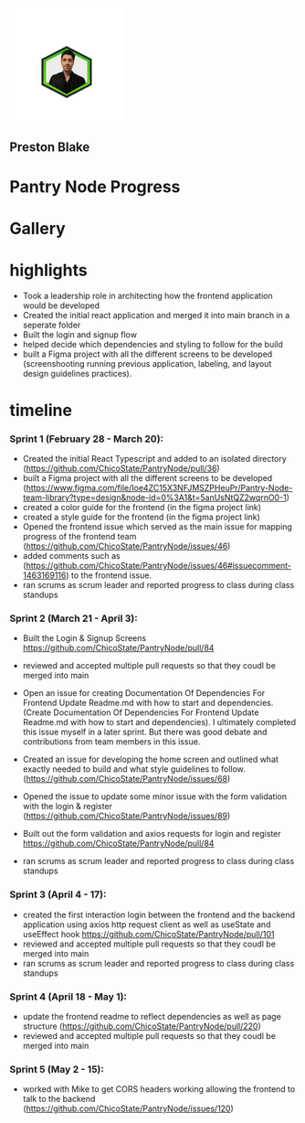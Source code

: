 
  
<p align="left">
    <img width="200" src="3dgif.gif">
</p>

## Preston Blake

# Pantry Node Progress 
# Gallery 
# highlights 
- Took a leadership role in architecting how the frontend application would be developed
- Created the initial react application and merged it into main branch in a seperate folder
- Built the login and signup flow 
- helped decide which dependencies and styling to follow for the build 
- built a Figma project with all the different screens to be developed (screenshooting running previous application, labeling, and layout design guidelines practices).
# timeline 
### Sprint 1 (February 28 - March 20):
- Created the initial React Typescript and added to an isolated directory (https://github.com/ChicoState/PantryNode/pull/36)
- built a Figma project with all the different screens to be developed (https://www.figma.com/file/Ioe4ZC15X3NFJMSZPHeuPr/Pantry-Node-team-library?type=design&node-id=0%3A1&t=5anUsNtQZ2wqrnO0-1) 
- created a color guide for the frontend (in the figma project link)
- created a style guide for the frontend (in the figma project link)
- Opened the frontend issue which served as the main issue for mapping progress of the frontend team (https://github.com/ChicoState/PantryNode/issues/46) 
- added comments such as (https://github.com/ChicoState/PantryNode/issues/46#issuecomment-1463169116) to the frontend issue.
- ran scrums as scrum leader and reported progress to class during class standups 
### Sprint 2 (March 21 - April 3):
- Built the Login & Signup Screens https://github.com/ChicoState/PantryNode/pull/84
- reviewed and accepted multiple pull requests so that they coudl be merged into main 
- Open an issue for creating Documentation Of Dependencies For Frontend Update Readme.md with how to start and dependencies. (Create Documentation Of Dependencies For Frontend Update Readme.md with how to start and dependencies). I ultimately completed this issue myself in a later sprint. But there was good debate and contributions from team members in this issue. 

- Created an issue for developing the home screen and outlined what exactly needed to build and what style guidelines to follow. (https://github.com/ChicoState/PantryNode/issues/68)
- Opened the issue to update some minor issue with the form validation with the login & register (https://github.com/ChicoState/PantryNode/issues/89)

- Built out the form validation and axios requests for login and register https://github.com/ChicoState/PantryNode/pull/84

- ran scrums as scrum leader and reported progress to class during class standups
### Sprint 3 (April 4 - 17):
- created the first interaction login between the frontend and the backend application using axios http request client as well as useState and useEffect hook https://github.com/ChicoState/PantryNode/pull/101
- reviewed and accepted multiple pull requests so that they coudl be merged into main 
- ran scrums as scrum leader and reported progress to class during class standups
### Sprint 4 (April 18 - May 1):
- update the frontend readme to reflect dependencies as well as page structure (https://github.com/ChicoState/PantryNode/pull/220)
- reviewed and accepted multiple pull requests so that they coudl be merged into main 
### Sprint 5 (May 2 - 15):
- worked with Mike to get CORS headers working allowing the frontend to talk to the backend (https://github.com/ChicoState/PantryNode/issues/120)





